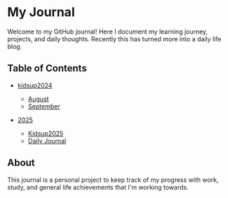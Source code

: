 # My Journal

Welcome to my GitHub journal! Here I document my learning journey, projects, and daily thoughts. Recently this has turned more into a daily life blog.

## Table of Contents

- [kidsup2024](./2024/)

  - [August](./2024/08-August/)
  - [September](./2024/09-September/)

- [2025](./2025/)
  - [Kidsup2025](./2025/kidsup)
  - [Daily Journal](./2025/daily-log.md)

## About

This journal is a personal project to keep track of my progress with work, study, and general life achievements that I'm working towards.
